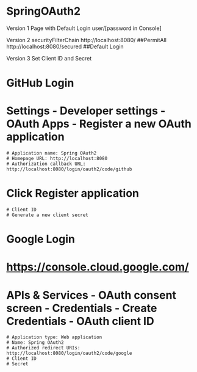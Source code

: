 # SpringOAuth2

Version 1
Page with Default Login
user/[password in Console]

Version 2
securityFilterChain
http://localhost:8080/  ##PermitAll
http://localhost:8080/secured   ##Default Login

Version 3
Set Client ID and Secret
# GitHub Login
# Settings - Developer settings - OAuth Apps - Register a new OAuth application
    # Application name: Spring OAuth2
    # Homepage URL: http://localhost:8080
    # Authorization callback URL: http://localhost:8080/login/oauth2/code/github
# Click Register application
    # Client ID
    # Generate a new client secret

# Google Login
# https://console.cloud.google.com/
# APIs & Services - OAuth consent screen - Credentials - Create Credentials - OAuth client ID
    # Application type: Web application
    # Name: Spring OAuth2
    # Authorized redirect URIs: http://localhost:8080/login/oauth2/code/google
    # Client ID
    # Secret